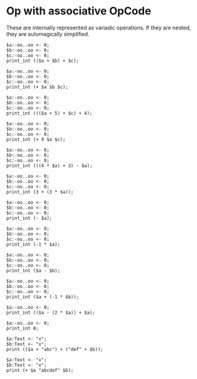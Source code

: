# Op with associative OpCode

These are internally represented as variadic operations. If they are nested, they are automagically simplified.

```polygolf
$a:-oo..oo <- 0;
$b:-oo..oo <- 0;
$c:-oo..oo <- 0;
print_int (($a + $b) + $c);
```

```polygolf nogolf
$a:-oo..oo <- 0;
$b:-oo..oo <- 0;
$c:-oo..oo <- 0;
print_int (+ $a $b $c);
```

```polygolf
$a:-oo..oo <- 0;
$b:-oo..oo <- 0;
$c:-oo..oo <- 0;
print_int ((($a + 5) + $c) + 4);
```

```polygolf nogolf
$a:-oo..oo <- 0;
$b:-oo..oo <- 0;
$c:-oo..oo <- 0;
print_int (+ 9 $a $c);
```

```polygolf
$a:-oo..oo <- 0;
$b:-oo..oo <- 0;
$c:-oo..oo <- 0;
print_int (((4 * $a) + 3) - $a);
```

```polygolf nogolf
$a:-oo..oo <- 0;
$b:-oo..oo <- 0;
$c:-oo..oo <- 0;
print_int (3 + (3 * $a));
```

```polygolf
$a:-oo..oo <- 0;
$b:-oo..oo <- 0;
$c:-oo..oo <- 0;
print_int (- $a);
```

```polygolf nogolf
$a:-oo..oo <- 0;
$b:-oo..oo <- 0;
$c:-oo..oo <- 0;
print_int (-1 * $a);
```

```polygolf
$a:-oo..oo <- 0;
$b:-oo..oo <- 0;
$c:-oo..oo <- 0;
print_int ($a - $b);
```

```polygolf nogolf
$a:-oo..oo <- 0;
$b:-oo..oo <- 0;
$c:-oo..oo <- 0;
print_int ($a + (-1 * $b));
```

```polygolf
$a:-oo..oo <- 0;
print_int (($a - (2 * $a)) + $a);
```

```polygolf nogolf
$a:-oo..oo <- 0;
print_int 0;
```

```polygolf
$a:Text <- "x";
$b:Text <- "x";
print (($a + "abc") + ("def" + $b));
```

```polygolf nogolf
$a:Text <- "x";
$b:Text <- "x";
print (+ $a "abcdef" $b);
```
